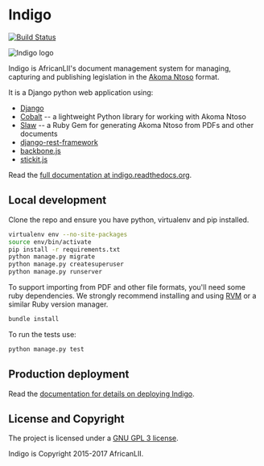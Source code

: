 Indigo
======

[![Build Status](https://travis-ci.org/OpenUpSA/indigo.svg)](http://travis-ci.org/OpenUpSA/indigo)

![Indigo logo](https://raw.githubusercontent.com/Code4SA/indigo/master/docs/logo.png "Indigo logo")

Indigo is AfricanLII's document management system for managing, capturing and publishing
legislation in the [Akoma Ntoso](http://www.akomantoso.org/) format.

It is a Django python web application using:

* [Django](http://djangoproject.com/)
* [Cobalt](http://cobalt.readthedocs.org/en/latest/) -- a lightweight Python library for working with Akoma Ntoso
* [Slaw](https://rubygems.org/gems/slaw) -- a Ruby Gem for generating Akoma Ntoso from PDFs and other documents
* [django-rest-framework](http://www.django-rest-framework.org/)
* [backbone.js](http://backbonejs.org/)
* [stickit.js](http://nytimes.github.io/backbone.stickit/)

Read the [full documentation at indigo.readthedocs.org](http://indigo.readthedocs.org/en/latest/index.html).

Local development
-----------------

Clone the repo and ensure you have python, virtualenv and pip installed. 

```bash
virtualenv env --no-site-packages
source env/bin/activate
pip install -r requirements.txt
python manage.py migrate
python manage.py createsuperuser
python manage.py runserver
```

To support importing from PDF and other file formats, you'll need some ruby
dependencies.  We strongly recommend installing and using [RVM](http://rvm.io/)
or a similar Ruby version manager.

```bash
bundle install
```

To run the tests use:

```bash
python manage.py test
```

Production deployment
---------------------

Read the [documentation for details on deploying Indigo](http://indigo.readthedocs.org/en/latest/running/index.html).

License and Copyright
---------------------

The project is licensed under a [GNU GPL 3 license](LICENSE).

Indigo is Copyright 2015-2017 AfricanLII.
